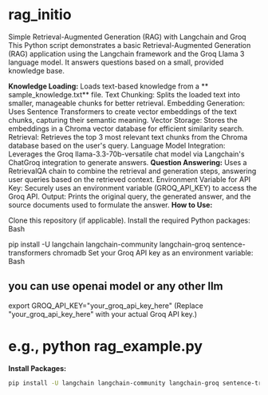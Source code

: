 # rag_initio
Simple Retrieval-Augmented Generation (RAG) with Langchain and Groq
This Python script demonstrates a basic Retrieval-Augmented Generation (RAG) application using the Langchain framework and the Groq Llama 3 language model. It answers questions based on a small, provided knowledge base.

**Knowledge Loading:** 
Loads text-based knowledge from a ** sample_knowledge.txt** file.
Text Chunking: Splits the loaded text into smaller, manageable chunks for better retrieval.
Embedding Generation: Uses Sentence Transformers to create vector embeddings of the text chunks, capturing their semantic meaning.
Vector Storage: Stores the embeddings in a Chroma vector database for efficient similarity search.
Retrieval: Retrieves the top 3 most relevant text chunks from the Chroma database based on the user's query.
Language Model Integration: Leverages the Groq llama-3.3-70b-versatile chat model via Langchain's ChatGroq integration to generate answers.
**Question Answering:**
Uses a RetrievalQA chain to combine the retrieval and generation steps, answering user queries based on the retrieved context.
Environment Variable for API Key: Securely uses an environment variable (GROQ_API_KEY) to access the Groq API.
Output: Prints the original query, the generated answer, and the source documents used to formulate the answer.
**How to Use:**

Clone this repository (if applicable).
Install the required Python packages:
Bash

pip install -U langchain langchain-community langchain-groq sentence-transformers chromadb
Set your Groq API key as an environment variable:
Bash
## you can use openai model or any other llm
export GROQ_API_KEY="your_groq_api_key_here"
(Replace "your_groq_api_key_here" with your actual Groq API key.)




 # e.g., python rag_example.py
 **Install Packages:**
```bash
pip install -U langchain langchain-community langchain-groq sentence-transformers chromadb
```
